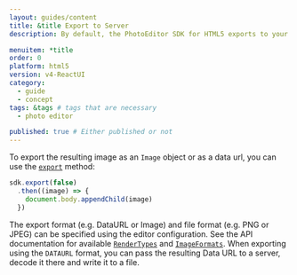 ```yaml
---
layout: guides/content
title: &title Export to Server
description: By default, the PhotoEditor SDK for HTML5 exports to your user's device. Learn how to disable the automatic download and export to a server instead.

menuitem: *title
order: 0
platform: html5
version: v4-ReactUI
category:
  - guide
  - concept
tags: &tags # tags that are necessary
  - photo editor

published: true # Either published or not
---
```



To export the resulting image as an `Image` object or as a data url, you can use the [`export`](https://docs.photoeditorsdk.com/apidocs/html5/v4/PhotoEditorSDK.html#export) method:

```js
sdk.export(false)
  .then((image) => {
    document.body.appendChild(image)
  })
```

The export format (e.g. DataURL or Image) and file format (e.g. PNG or JPEG) can be specified using the editor configuration. See the API documentation for available [`RenderTypes`](https://docs.photoeditorsdk.com/apidocs/html5/v4/PhotoEditorSDK.html#.RenderType) and [`ImageFormats`](https://docs.photoeditorsdk.com/apidocs/html5/v4/PhotoEditorSDK.html#.ImageFormat). When exporting using the `DATAURL` format, you can pass the resulting Data URL to a server, decode it there and write it to a file.
